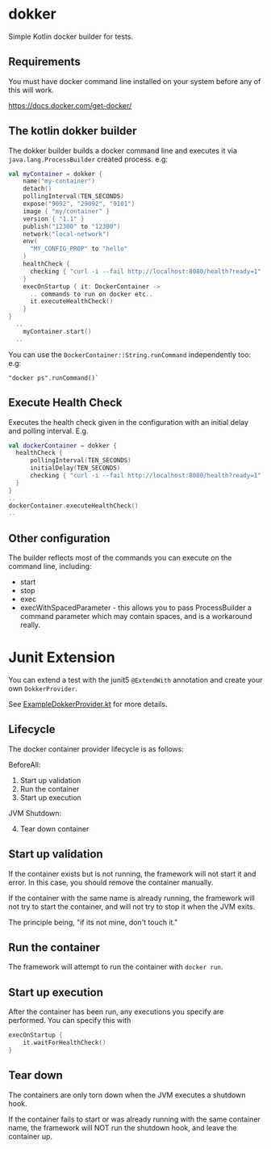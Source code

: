 # dokker
Simple Kotlin docker builder for tests.

## Requirements
You must have docker command line installed on your system before any of this will work.

https://docs.docker.com/get-docker/

## The kotlin dokker builder

The dokker builder builds a docker command line and executes it via `java.lang.ProcessBuilder` created process.
e.g:

```kotlin
val myContainer = dokker {
    name("my-container")
    detach()
    pollingInterval(TEN_SECONDS)
    expose("9092", "29092", "9101")
    image { "my/container" }
    version { "1.1" }
    publish("12300" to "12300")
    network("local-network")
    env(
      "MY_CONFIG_PROP" to "hello"
    )
    healthCheck {
      checking { "curl -i --fail http://localhost:8080/health?ready=1" to "HTTP/1.1 200 OK" }
    }
    execOnStartup { it: DockerContainer ->
      .. commands to run on docker etc..
      it.executeHealthCheck()
    }
}
  ..
    myContainer.start()
  ..
```

You can use the `DockerContainer::String.runCommand` independently too:
e.g:
```
"docker ps".runCommand()`
```
## Execute Health Check
Executes the health check given in the configuration with an initial delay and polling interval. E.g.

```kotlin
val dockerContainer = dokker {
  healthCheck {
      pollingInterval(TEN_SECONDS)
      initialDelay(TEN_SECONDS)
      checking { "curl -i --fail http://localhost:8080/health?ready=1" to "HTTP/1.1 200 OK" }
  }
}
.. 
dockerContainer.executeHealthCheck()
..
```
## Other configuration

The builder reflects most of the commands you can execute on the command line, including:

* start
* stop
* exec
* execWithSpacedParameter - this allows you to pass ProcessBuilder a command parameter which may contain spaces, and is a workaround really.  

# Junit Extension
You can extend a test with the junit5 `@ExtendWith` annotation and create your own `DokkerProvider`.

See [ExampleDokkerProvider.kt](src/test/kotlin/uk/co/binarysoup/junit5/ExampleDokkerProvider.kt) for more details.

## Lifecycle

The docker container provider lifecycle is as follows:

BeforeAll:

1. Start up validation
2. Run the container
3. Start up execution

JVM Shutdown:

4. Tear down container

## Start up validation

If the container exists but is not running, the framework will not start it and error.
In this case, you should remove the container manually.

If the container with the same name is already running, the framework will not try to start the container, and will not try to
stop it when the JVM exits.

The principle being, "if its not mine, don't touch it."

## Run the container

The framework will attempt to run the container with `docker run`.

## Start up execution

After the container has been run, any executions you specify are performed. You can specify this with

```kotlin
execOnStartup {
    it.waitForHealthCheck()
}
```
## Tear down

The containers are only torn down when the JVM executes a shutdown hook.

If the container fails to start or was already running with the same container name, the framework will NOT run the shutdown hook, and leave the container up.
